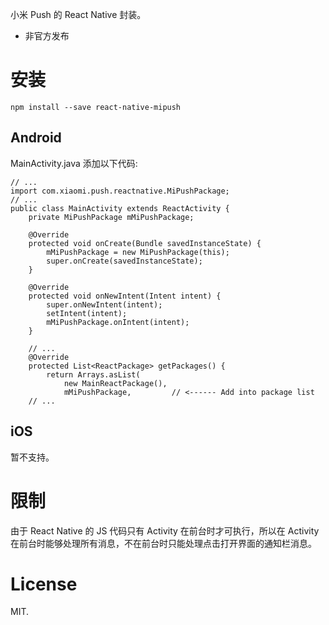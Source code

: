 小米 Push 的 React Native 封装。

* 非官方发布

# 安装
```
npm install --save react-native-mipush
```

## Android

MainActivity.java 添加以下代码:

```
// ...
import com.xiaomi.push.reactnative.MiPushPackage;
// ...
public class MainActivity extends ReactActivity {
    private MiPushPackage mMiPushPackage;

    @Override
    protected void onCreate(Bundle savedInstanceState) {
        mMiPushPackage = new MiPushPackage(this);
        super.onCreate(savedInstanceState);
    }

    @Override
    protected void onNewIntent(Intent intent) {
        super.onNewIntent(intent);
        setIntent(intent);
        mMiPushPackage.onIntent(intent);
    }

    // ...
    @Override
    protected List<ReactPackage> getPackages() {
        return Arrays.asList(
            new MainReactPackage(),
            mMiPushPackage,         // <------ Add into package list
    // ...
```

## iOS

暂不支持。

# 限制

由于 React Native 的 JS 代码只有 Activity 在前台时才可执行，所以在 Activity 在前台时能够处理所有消息，不在前台时只能处理点击打开界面的通知栏消息。

# License

MIT.
